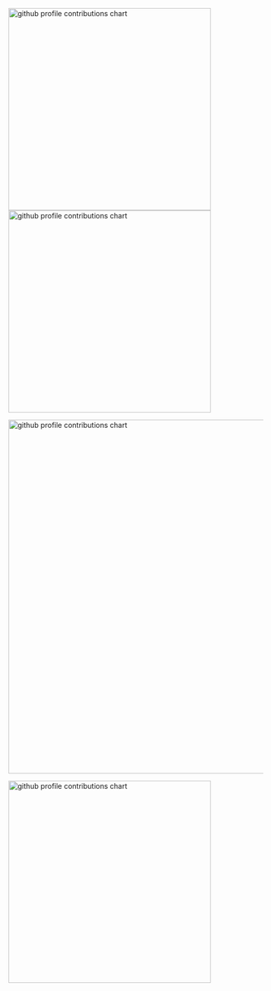 <p align="left">
    <picture>
        <source media="(prefers-color-scheme: dark)"  srcset="output/metrics.base.svg" width="400" />
    <source media="(prefers-color-scheme: light)" srcset="output/metrics.base.svg" width="400" />
    <img alt="github profile contributions chart"    src="https://raw.githubusercontent.com/tuesdayjz/tuesdayjz/output-3d-contrib/day.svg" />
    </picture>
    <picture>
        <source media="(prefers-color-scheme: dark)"  srcset="output/details.svg" width="400" />
    <source media="(prefers-color-scheme: light)" srcset="output/details.svg" width="400" />
    <img alt="github profile contributions chart"    src="https://raw.githubusercontent.com/tuesdayjz/tuesdayjz/output-3d-contrib/day.svg" />
    </picture>
</p>

<p align="left" >
    <picture>
        <source media="(prefers-color-scheme: dark)"  srcset="profile-3d-contrib/profile-night-rainbow.svg" width="700" />
        <source media="(prefers-color-scheme: light)" srcset="profile-3d-contrib/profile-season-animate.svg" width="700" />
        <img alt="github profile contributions chart"    src="https://raw.githubusercontent.com/tuesdayjz/tuesdayjz/output-3d-contrib/day.svg" />
    </picture>
</p>

<p align="left">
<picture>
    <source media="(prefers-color-scheme: light)"  srcset="output/metrics.plugin.achievements.compact.svg" width="400" />
    <source media="(prefers-color-scheme: dark)"  srcset="output/metrics.plugin.achievements.compact.svg" width="400" />
    <img alt="github profile contributions chart"    src="https://raw.githubusercontent.com/tuesdayjz/tuesdayjz/output-3d-contrib/day.svg" />
</picture>
